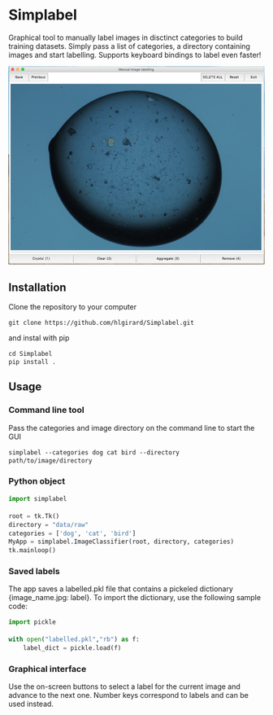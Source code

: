 # Simplabel

Graphical tool to manually label images in disctinct categories to build training datasets.
Simply pass a list of categories, a directory containing images and start labelling.
Supports keyboard bindings to label even faster!

![screenshot](docs/screenshot_190124.png)

## Installation

Clone the repository to your computer

```
git clone https://github.com/hlgirard/Simplabel.git
```

and instal with pip 

```
cd Simplabel
pip install .
```

## Usage

### Command line tool

Pass the categories and image directory on the command line to start the GUI

```
simplabel --categories dog cat bird --directory path/to/image/directory
```

### Python object

```python
import simplabel

root = tk.Tk() 
directory = "data/raw"
categories = ['dog', 'cat', 'bird']
MyApp = simplabel.ImageClassifier(root, directory, categories)
tk.mainloop()
```

### Saved labels

The app saves a labelled.pkl file that contains a pickeled dictionary {image_name.jpg: label}. To import the dictionary, use the following sample code:

```python
import pickle

with open("labelled.pkl","rb") as f:
    label_dict = pickle.load(f)
```

### Graphical interface

Use the on-screen buttons to select a label for the current image and advance to the next one. Number keys correspond to labels and can be used instead.
